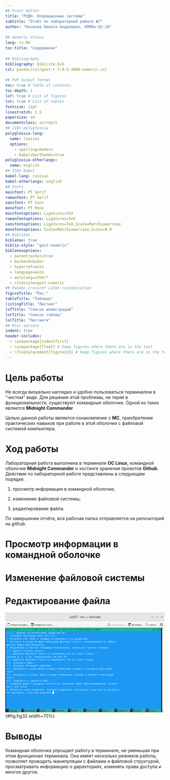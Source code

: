 ```yaml
---
## Front matter
title: "РУДН. Операционные системы"
subtitle: "Отчёт по лабораторной работе №7"
author: "Косинов Никита Андреевич, НПМбв-02-20"

## Generic otions
lang: ru-RU
toc-title: "Содержание"

## Bibliography
bibliography: bib/cite.bib
csl: pandoc/csl/gost-r-7-0-5-2008-numeric.csl

## Pdf output format
toc: true # Table of contents
toc-depth: 2
lof: true # List of figures
lot: true # List of tables
fontsize: 12pt
linestretch: 1.5
papersize: a4
documentclass: scrreprt
## I18n polyglossia
polyglossia-lang:
  name: russian
  options:
	- spelling=modern
	- babelshorthands=true
polyglossia-otherlangs:
  name: english
## I18n babel
babel-lang: russian
babel-otherlangs: english
## Fonts
mainfont: PT Serif
romanfont: PT Serif
sansfont: PT Sans
monofont: PT Mono
mainfontoptions: Ligatures=TeX
romanfontoptions: Ligatures=TeX
sansfontoptions: Ligatures=TeX,Scale=MatchLowercase
monofontoptions: Scale=MatchLowercase,Scale=0.9
## Biblatex
biblatex: true
biblio-style: "gost-numeric"
biblatexoptions:
  - parentracker=true
  - backend=biber
  - hyperref=auto
  - language=auto
  - autolang=other*
  - citestyle=gost-numeric
## Pandoc-crossref LaTeX customization
figureTitle: "Рис."
tableTitle: "Таблица"
listingTitle: "Листинг"
lofTitle: "Список иллюстраций"
lotTitle: "Список таблиц"
lolTitle: "Листинги"
## Misc options
indent: true
header-includes:
  - \usepackage{indentfirst}
  - \usepackage{float} # keep figures where there are in the text
  - \floatplacement{figure}{H} # keep figures where there are in the text
---
```


# Цель работы

Не всегда визуально наглядно и удобно пользоваться терминалом в "чистом" виде. Для решения этой проблемы, не теряя в функциональности, существуют командные оболочки. Одной из таких является **Midnight Commander**

Целью данной работы является ознакомление с **MC**, приобретение практических навыков при работе в этой оболочке с файловой системой компьютера.

# Ход работы

Лабораторная работа выполнена в терминале **OC Linux**, командной оболочке **Midnight Commander** и хостинге хранения проектов **Github**.
Действия по лабораторной работе представлены в следующем порядке:

1. просмотр информации в командной оболочке;

2. изменение файловой системы;

3. редактирование файла.

По завершении отчёта, вся рабочая папка отправляется на репозиторий на *github*.

# Просмотр информации в командной оболочке



# Изменение файловой системы



# Редактирование файла


![yfpdfybt](./image/32.png){#fig:fig32 width=70%}

# Выводы

Командная оболочка упрощает работу в терминале, не уменьшая при этом функционал терминала. Она имеет несколько режимов работы, позволяет проводить манипуляции с файлами и файловой структурой, просматривать информацию о директориях, изменять права доступа и многое другое.



